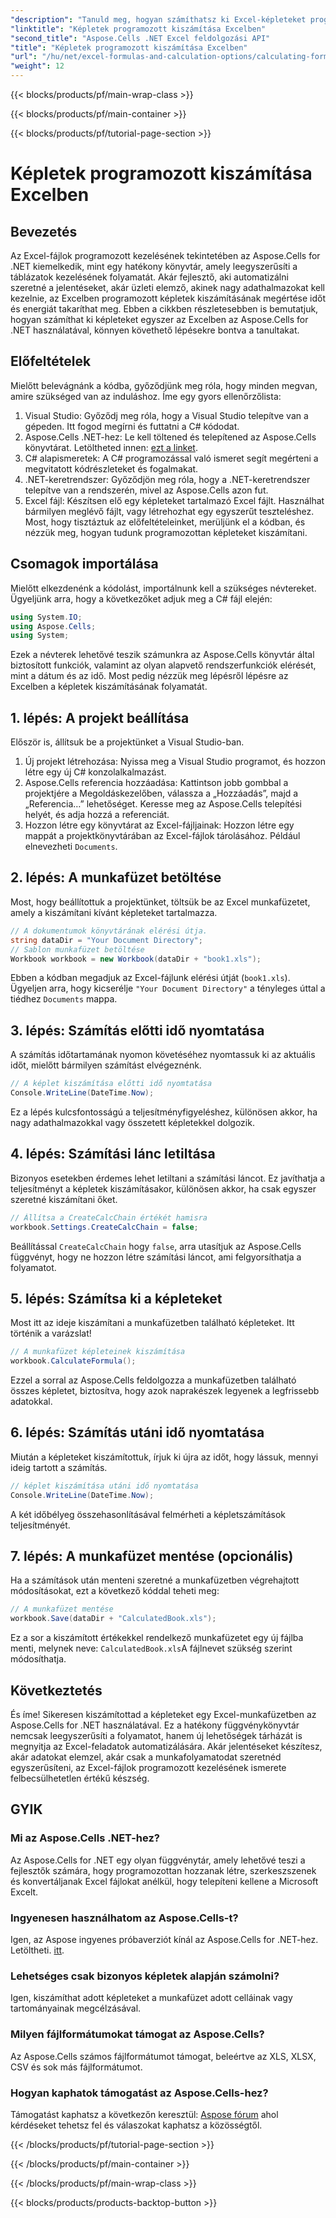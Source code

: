 ```yaml
---
"description": "Tanuld meg, hogyan számíthatsz ki Excel-képleteket programozottan az Aspose.Cells for .NET használatával ebben a lépésről lépésre szóló oktatóanyagban. Fejleszd Excel-automatizálási készségeidet."
"linktitle": "Képletek programozott kiszámítása Excelben"
"second_title": "Aspose.Cells .NET Excel feldolgozási API"
"title": "Képletek programozott kiszámítása Excelben"
"url": "/hu/net/excel-formulas-and-calculation-options/calculating-formulas-once/"
"weight": 12
---
```


{{< blocks/products/pf/main-wrap-class >}}

{{< blocks/products/pf/main-container >}}

{{< blocks/products/pf/tutorial-page-section >}}

# Képletek programozott kiszámítása Excelben

## Bevezetés
Az Excel-fájlok programozott kezelésének tekintetében az Aspose.Cells for .NET kiemelkedik, mint egy hatékony könyvtár, amely leegyszerűsíti a táblázatok kezelésének folyamatát. Akár fejlesztő, aki automatizálni szeretné a jelentéseket, akár üzleti elemző, akinek nagy adathalmazokat kell kezelnie, az Excelben programozott képletek kiszámításának megértése időt és energiát takaríthat meg. Ebben a cikkben részletesebben is bemutatjuk, hogyan számíthat ki képleteket egyszer az Excelben az Aspose.Cells for .NET használatával, könnyen követhető lépésekre bontva a tanultakat.
## Előfeltételek
Mielőtt belevágnánk a kódba, győződjünk meg róla, hogy minden megvan, amire szükséged van az induláshoz. Íme egy gyors ellenőrzőlista:
1. Visual Studio: Győződj meg róla, hogy a Visual Studio telepítve van a gépeden. Itt fogod megírni és futtatni a C# kódodat.
2. Aspose.Cells .NET-hez: Le kell töltened és telepítened az Aspose.Cells könyvtárat. Letöltheted innen: [ezt a linket](https://releases.aspose.com/cells/net/). 
3. C# alapismeretek: A C# programozással való ismeret segít megérteni a megvitatott kódrészleteket és fogalmakat.
4. .NET-keretrendszer: Győződjön meg róla, hogy a .NET-keretrendszer telepítve van a rendszerén, mivel az Aspose.Cells azon fut.
5. Excel fájl: Készítsen elő egy képleteket tartalmazó Excel fájlt. Használhat bármilyen meglévő fájlt, vagy létrehozhat egy egyszerűt teszteléshez.
Most, hogy tisztáztuk az előfeltételeinket, merüljünk el a kódban, és nézzük meg, hogyan tudunk programozottan képleteket kiszámítani.
## Csomagok importálása
Mielőtt elkezdenénk a kódolást, importálnunk kell a szükséges névtereket. Ügyeljünk arra, hogy a következőket adjuk meg a C# fájl elején:
```csharp
using System.IO;
using Aspose.Cells;
using System;
```
Ezek a névterek lehetővé teszik számunkra az Aspose.Cells könyvtár által biztosított funkciók, valamint az olyan alapvető rendszerfunkciók elérését, mint a dátum és az idő.
Most pedig nézzük meg lépésről lépésre az Excelben a képletek kiszámításának folyamatát.
## 1. lépés: A projekt beállítása
Először is, állítsuk be a projektünket a Visual Studio-ban.
1. Új projekt létrehozása: Nyissa meg a Visual Studio programot, és hozzon létre egy új C# konzolalkalmazást.
2. Aspose.Cells referencia hozzáadása: Kattintson jobb gombbal a projektjére a Megoldáskezelőben, válassza a „Hozzáadás”, majd a „Referencia…” lehetőséget. Keresse meg az Aspose.Cells telepítési helyét, és adja hozzá a referenciát.
3. Hozzon létre egy könyvtárat az Excel-fájljainak: Hozzon létre egy mappát a projektkönyvtárában az Excel-fájlok tárolásához. Például elnevezheti `Documents`.
## 2. lépés: A munkafüzet betöltése
Most, hogy beállítottuk a projektünket, töltsük be az Excel munkafüzetet, amely a kiszámítani kívánt képleteket tartalmazza.
```csharp
// A dokumentumok könyvtárának elérési útja.
string dataDir = "Your Document Directory";
// Sablon munkafüzet betöltése
Workbook workbook = new Workbook(dataDir + "book1.xls");
```
Ebben a kódban megadjuk az Excel-fájlunk elérési útját (`book1.xls`). Ügyeljen arra, hogy kicserélje `"Your Document Directory"` a tényleges úttal a tiédhez `Documents` mappa.
## 3. lépés: Számítás előtti idő nyomtatása
A számítás időtartamának nyomon követéséhez nyomtassuk ki az aktuális időt, mielőtt bármilyen számítást elvégeznénk.
```csharp
// A képlet kiszámítása előtti idő nyomtatása
Console.WriteLine(DateTime.Now);
```
Ez a lépés kulcsfontosságú a teljesítményfigyeléshez, különösen akkor, ha nagy adathalmazokkal vagy összetett képletekkel dolgozik.
## 4. lépés: Számítási lánc letiltása
Bizonyos esetekben érdemes lehet letiltani a számítási láncot. Ez javíthatja a teljesítményt a képletek kiszámításakor, különösen akkor, ha csak egyszer szeretné kiszámítani őket.
```csharp
// Állítsa a CreateCalcChain értékét hamisra
workbook.Settings.CreateCalcChain = false;
```
Beállítással `CreateCalcChain` hogy `false`, arra utasítjuk az Aspose.Cells függvényt, hogy ne hozzon létre számítási láncot, ami felgyorsíthatja a folyamatot.
## 5. lépés: Számítsa ki a képleteket
Most itt az ideje kiszámítani a munkafüzetben található képleteket. Itt történik a varázslat!
```csharp
// A munkafüzet képleteinek kiszámítása
workbook.CalculateFormula();
```
Ezzel a sorral az Aspose.Cells feldolgozza a munkafüzetben található összes képletet, biztosítva, hogy azok naprakészek legyenek a legfrissebb adatokkal.
## 6. lépés: Számítás utáni idő nyomtatása
Miután a képleteket kiszámítottuk, írjuk ki újra az időt, hogy lássuk, mennyi ideig tartott a számítás.
```csharp
// képlet kiszámítása utáni idő nyomtatása
Console.WriteLine(DateTime.Now);
```
A két időbélyeg összehasonlításával felmérheti a képletszámítások teljesítményét.
## 7. lépés: A munkafüzet mentése (opcionális)
Ha a számítások után menteni szeretné a munkafüzetben végrehajtott módosításokat, ezt a következő kóddal teheti meg:
```csharp
// A munkafüzet mentése
workbook.Save(dataDir + "CalculatedBook.xls");
```
Ez a sor a kiszámított értékekkel rendelkező munkafüzetet egy új fájlba menti, melynek neve: `CalculatedBook.xls`A fájlnevet szükség szerint módosíthatja.

## Következtetés
És íme! Sikeresen kiszámítottad a képleteket egy Excel-munkafüzetben az Aspose.Cells for .NET használatával. Ez a hatékony függvénykönyvtár nemcsak leegyszerűsíti a folyamatot, hanem új lehetőségek tárházát is megnyitja az Excel-feladatok automatizálására. Akár jelentéseket készítesz, akár adatokat elemzel, akár csak a munkafolyamatodat szeretnéd egyszerűsíteni, az Excel-fájlok programozott kezelésének ismerete felbecsülhetetlen értékű készség.
## GYIK
### Mi az Aspose.Cells .NET-hez?
Az Aspose.Cells for .NET egy olyan függvénytár, amely lehetővé teszi a fejlesztők számára, hogy programozottan hozzanak létre, szerkeszszenek és konvertáljanak Excel fájlokat anélkül, hogy telepíteni kellene a Microsoft Excelt.
### Ingyenesen használhatom az Aspose.Cells-t?
Igen, az Aspose ingyenes próbaverziót kínál az Aspose.Cells for .NET-hez. Letöltheti. [itt](https://releases.aspose.com/).
### Lehetséges csak bizonyos képletek alapján számolni?
Igen, kiszámíthat adott képleteket a munkafüzet adott celláinak vagy tartományainak megcélzásával.
### Milyen fájlformátumokat támogat az Aspose.Cells?
Az Aspose.Cells számos fájlformátumot támogat, beleértve az XLS, XLSX, CSV és sok más fájlformátumot.
### Hogyan kaphatok támogatást az Aspose.Cells-hez?
Támogatást kaphatsz a következőn keresztül: [Aspose fórum](https://forum.aspose.com/c/cells/9) ahol kérdéseket tehetsz fel és válaszokat kaphatsz a közösségtől.

{{< /blocks/products/pf/tutorial-page-section >}}

{{< /blocks/products/pf/main-container >}}

{{< /blocks/products/pf/main-wrap-class >}}

{{< blocks/products/products-backtop-button >}}